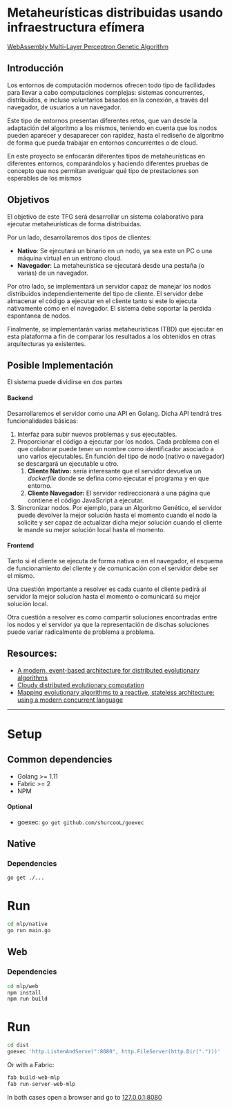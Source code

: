# Metaheurísticas distribuidas usando infraestructura efímera

[WebAssembly Multi-Layer Perceptron Genetic Algorithm](https://salvacorts.github.io/TFG-Parasitic-Metaheuristics/mlp-ea/web/src/)

## Introducción
Los entornos de computación modernos ofrecen todo tipo de facilidades para llevar a cabo computaciones complejas: sistemas concurrentes, distribuidos, e incluso voluntarios basados en la conexión, a través del navegador, de usuarios a un navegador.

Este tipo de entornos presentan diferentes retos, que van desde la adaptación del algoritmo a los mismos, teniendo en cuenta que los nodos pueden aparecer y desaparecer con rapidez, hasta el rediseño de algoritmo de forma que pueda trabajar en entornos concurrentes o de cloud.

En este proyecto se enfocarán diferentes tipos de metaheurísticas en diferentes entornos, comparándolos y haciendo diferentes pruebas de concepto que nos permitan averiguar qué tipo de prestaciones son esperables de los mismos

## Objetivos
El objetivo de este TFG será desarrollar un sistema colaborativo para ejecutar metaheurísticas de forma distribuidas.

Por un lado, desarrollaremos dos tipos de clientes:
- **Nativo**: Se ejecutará un binario en un nodo, ya sea este un PC o una máquina virtual en un entrono cloud.
- **Navegador**: La metaheurística se ejecutará desde una pestaña (o varias) de un navegador.

Por otro lado, se implementará un servidor capaz de manejar los nodos distribuidos independientemente del tipo de cliente. El servidor debe almacenar el código a ejecutar en el cliente tanto si este lo ejecuta nativamente como en el navegador. El sistema debe soportar la perdida espontanea de nodos.

Finalmente, se implementarán varias metaheurísticas (TBD) que ejecutar en esta plataforma a fin de comparar los resultados a los obtenidos en otras arquitecturas ya existentes.

## Posible Implementación

El sistema puede dividirse en dos partes

#### Backend
Desarrollaremos el servidor como una API en Golang. Dicha API tendrá tres funcionalidades básicas:

1. Interfaz para subir nuevos problemas y sus ejecutables.
2. Proporcionar el código a ejecutar por los nodos. Cada problema con el que colaborar puede tener un nombre como identificador asociado a uno varios ejecutables. En función del tipo de nodo (nativo o navegador) se descargará un ejecutable u otro.
     1. **Cliente Nativo:** sería interesante que el servidor devuelva un *dockerfile* donde se defina como ejecutar el programa y en que entorno.
     2. **Cliente Navegador:** El servidor redireccionará a una página que contiene el código JavaScript a ejecutar.
3. Sincronizar nodos. Por ejemplo, para un Algoritmo Genético, el servidor puede devolver la mejor solución hasta el momento cuando el nodo la solicite y ser capaz de actualizar dicha mejor solución cuando el cliente le mande su mejor solución local hasta el momento.

#### Frontend
Tanto si el cliente se ejecuta de forma nativa o en el navegador, el esquema de funcionamiento del cliente y de comunicación con el servidor debe ser el mismo.

Una cuestión importante a resolver es cada cuanto el cliente pedirá al servidor la mejor solucíon hasta el momento o comunicará su mejor solución local.

Otra cuestión a resolver es como compartir soluciones encontradas entre los nodos y el servidor ya que la representación de dischas soluciones puede variar radicalmente de problema a problema.

## Resources:

- [A modern, event-based architecture for distributed evolutionary algorithms](https://dl.acm.org/citation.cfm?id=3205719)
- [Cloudy distributed evolutionary computation](https://dl.acm.org/citation.cfm?id=3207858)
- [Mapping evolutionary algorithms to a reactive, stateless architecture: using a modern concurrent language](https://dl.acm.org/citation.cfm?id=3208317)

----------

# Setup

## Common dependencies

- Golang >= 1.11
- Fabric >= 2
- NPM

#### Optional
- goexec: `go get github.com/shurcooL/goexec`

## Native
### Dependencies
```bash
go get ./...
```

# Run
```bash
cd mlp/native
go run main.go
```


## Web
### Dependencies
```bash
cd mlp/web
npm install 
npm run build
```

# Run
```bash
cd dist
goexec 'http.ListenAndServe(":8080", http.FileServer(http.Dir(".")))'
```

Or with a Fabric:
```bash
fab build-web-mlp
fab run-server-web-mlp
```

In both cases open a browser and go to [127.0.0.1:8080](http://127.0.0.1:8080)

